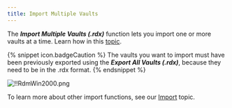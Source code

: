 ```yaml
---
title: Import Multiple Vaults
---
```

The ***Import Multiple Vaults (.rdx)*** function lets you import one or more vaults at a time. Learn how in this [topic](/kb/remote-desktop-manager/how-to-articles/export-import-vaults/).  

{% snippet icon.badgeCaution %} 
The vaults you want to import must have been previously exported using the ***Export All Vaults (.rdx)***, because they need to be in the .rdx format. 
{% endsnippet %}
 
![!!RdmWin2000.png](https://webdevolutions.azureedge.net/docs/en/rdm/windows/RdmWin2000.png) 

To learn more about other import functions, see our [Import](/rdm/windows/commands/file/import/) topic. 

